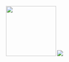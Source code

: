 <div align="center"> 
 <img height="137px" src="http://readme.stats.imqinhao.cn/api?username=hysmdd&count_private=true&theme=tokyonight&show_icons=true" /> 
 <img src="https://github-readme-stats-61d1k60ay-queen999s-projects.vercel.app/api/top-langs/?username=hysmdd&count_private=true&layout=compact&theme=tokyonight" />
</div>
